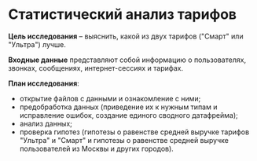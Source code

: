 # Статистический анализ тарифов

**Цель исследования** – выяснить, какой из двух тарифов ("Смарт" или "Ультра") лучше.

**Входные данные** представляют собой информацию о пользователях, звонках, сообщениях, интернет-сессиях и тарифах.

**План исследования**:
- открытие файлов с данными и ознакомление с ними;
- предобработка данных (приведение их к нужным типам и исправление ошибок, создание единого сводного датафрейма);
- анализ данных;
- проверка гипотез (гипотезы о равенстве средней выручке тарифов "Ультра" и "Смарт" и гипотезы о равенстве средней выручке пользователей из Москвы и других городов).
